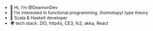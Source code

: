 - 👋 Hi, I’m @DeamonDev
- 👀 I’m interested in functional programming, (homotopy) type theory
- 🌱 Scala & Haskell developer
- 🌍 tech stack: ZIO, http4s, CE3, fs2, akka, React 
<!---
DeamonDev/DeamonDev is a ✨ special ✨ repository because its `README.md` (this file) appears on your GitHub profile.
You can click the Preview link to take a look at your changes.
--->
